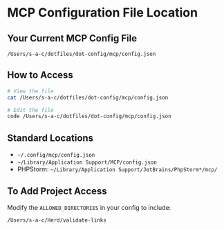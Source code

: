 # MCP Configuration File Location

## Your Current MCP Config File
```
/Users/s-a-c/dotfiles/dot-config/mcp/config.json
```

## How to Access
```bash
# View the file
cat /Users/s-a-c/dotfiles/dot-config/mcp/config.json

# Edit the file
code /Users/s-a-c/dotfiles/dot-config/mcp/config.json
```

## Standard Locations
- `~/.config/mcp/config.json`
- `~/Library/Application Support/MCP/config.json`
- PHPStorm: `~/Library/Application Support/JetBrains/PhpStorm*/mcp/`

## To Add Project Access
Modify the `ALLOWED_DIRECTORIES` in your config to include:
```
/Users/s-a-c/Herd/validate-links
```
